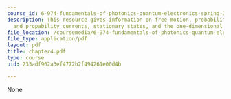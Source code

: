 ```yaml
---
course_id: 6-974-fundamentals-of-photonics-quantum-electronics-spring-2006
description: This resource gives information on free motion, probability conservation
  and propability currents, stationary states, and the one-dimensional harmonic oscillator.
file_location: /coursemedia/6-974-fundamentals-of-photonics-quantum-electronics-spring-2006/235adf962a3ef4772b2f494261e00d4b_chapter4.pdf
file_type: application/pdf
layout: pdf
title: chapter4.pdf
type: course
uid: 235adf962a3ef4772b2f494261e00d4b

---
```

None